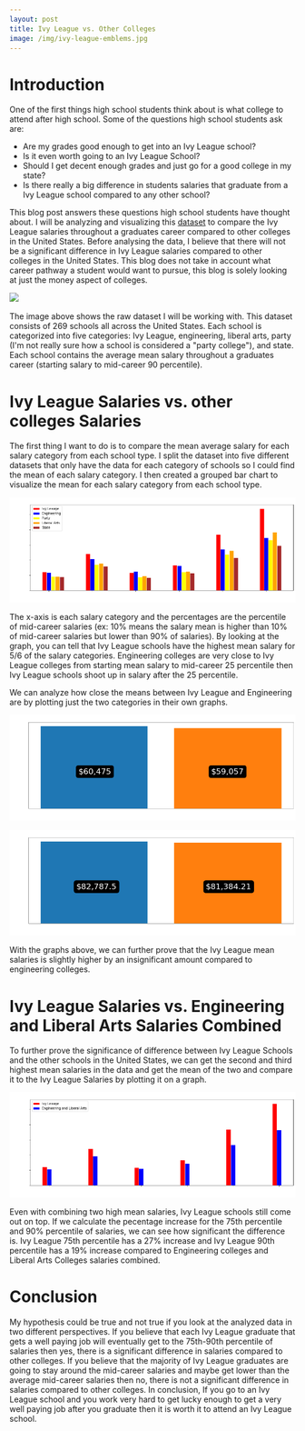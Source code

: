 ```yaml
---
layout: post
title: Ivy League vs. Other Colleges
image: /img/ivy-league-emblems.jpg
---
```

# Introduction
One of the first things high school students think about is what college to attend after high school. Some of the questions high school students ask are: 
  * Are my grades good enough to get into an Ivy League school?
  * Is it even worth going to an Ivy League School?
  * Should I get decent enough grades and just go for a good college in my state? 
  * Is there really a big difference in students salaries that graduate from a Ivy League school compared to any other school? 
  
This blog post answers these questions high school students have thought about. I will be analyzing and visualizing this [dataset](https://www.kaggle.com/wsj/college-salaries#salaries-by-college-type.csv) to compare the Ivy League salaries throughout a graduates career compared to other colleges in the United States. Before analysing the data, I believe that there will not be a significant difference in Ivy League salaries compared to other colleges in the United States. This blog does not take in account what career pathway a student would want to pursue, this blog is solely looking at just the money aspect of colleges.

![](https://i.gyazo.com/0a30944743f0f6dbddb0d32c42be1229.png)

The image above shows the raw dataset I will be working with. This dataset consists of 269 schools all across the United States. Each school is categorized into five categories: Ivy League, engineering, liberal arts, party (I'm not really sure how a school is considered a "party college"), and state. Each school contains the average mean salary throughout a graduates career (starting salary to mid-career 90 percentile). 

# Ivy League Salaries vs. other colleges Salaries

The first thing I want to do is to compare the mean average salary for each salary category from each school type. I split the dataset into five different datasets that only have the data for each category of schools so I could find the mean of each salary category. I then created a grouped bar chart to visualize the mean for each salary category from each school type.

![](/img/Placeholder_mean_graph.png)

The x-axis is each salary category and the percentages are the percentile of mid-career salaries (ex: 10% means the salary mean is higher than 10% of mid-career salaries but lower than 90% of salaries). By looking at the graph, you can tell that Ivy League schools have the highest mean salary for 5/6 of the salary categories. Engineering colleges are very close to Ivy League colleges from starting mean salary to mid-career 25 percentile then Ivy League schools shoot up in salary after the 25 percentile.

We can analyze how close the means between Ivy League and Engineering are by plotting just the two categories in their own graphs.

![](/img/Placeholder_ivy_eng_starting_Salary.png)

![](/img/Placeholder_ivy_eng_midcareer25_Salary.png)

With the graphs above, we can further prove that the Ivy League mean salaries is slightly higher by an insignificant amount compared to engineering colleges.

# Ivy League Salaries vs. Engineering and Liberal Arts Salaries Combined

To further prove the significance of difference between Ivy League Schools and the other schools in the United States, we can get the second and third highest mean salaries in the data and get the mean of the two and compare it to the Ivy League Salaries by plotting it on a graph.

![](/img/Placeholder_ivy_eng_arts_mean_graph.png)

Even with combining two high mean salaries, Ivy League schools still come out on top. If we calculate the pecentage increase for the 75th percentile and 90% percentile of salaries, we can see how significant the difference is. Ivy League 75th percentile has a 27% increase and Ivy League 90th percentile has a 19% increase compared to Engineering colleges and Liberal Arts Colleges salaries combined.

# Conclusion

My hypothesis could be true and not true if you look at the analyzed data in two different perspectives. If you believe that each Ivy League graduate that gets a well paying job will eventually get to the 75th-90th percentile of salaries then yes, there is a significant difference in salaries compared to other colleges. If you believe that the majority of Ivy League graduates are going to stay around the mid-career salaries and maybe get lower than the average mid-career salaries then no, there is not a significant difference in salaries compared to other colleges. In conclusion, If you go to an Ivy League school and you work very hard to get lucky enough to get a very well paying job after you graduate then it is worth it to attend an Ivy League school.
